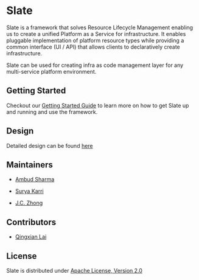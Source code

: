 # Slate
Slate is a framework that solves Resource Lifecycle Management enabling us to create a unified Platform as a Service for infrastructure. It enables pluggable
implementation of platform resource types while providing a common interface (UI / API) that allows clients to declaratively create infrastructure.

Slate can be used for creating infra as code management layer for any multi-service platform environment.

## Getting Started

Checkout our [Getting Started Guide](docs/GettingStarted.md) to learn more on how to get Slate up and running and use the framework.

## Design

Detailed design can be found [here](docs/Design.md)

## Maintainers

- [Ambud Sharma](https://github.com/ambud)

- [Surya Karri](https://github.com/suryabhaskarkarri)

- [J.C. Zhong](https://github.com/ambud)

## Contributors

- [Qingxian Lai](https://github.com/QingxianLai)

## License

Slate is distributed under [Apache License, Version 2.0](LICENSE)
